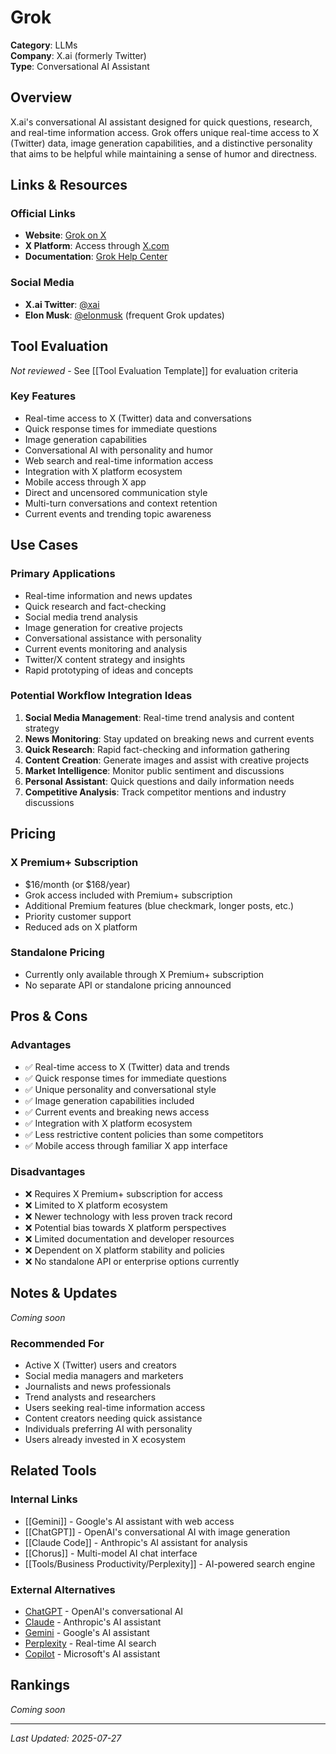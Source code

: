# Grok

**Category**: LLMs  
**Company**: X.ai (formerly Twitter)  
**Type**: Conversational AI Assistant  

## Overview

X.ai's conversational AI assistant designed for quick questions, research, and real-time information access. Grok offers unique real-time access to X (Twitter) data, image generation capabilities, and a distinctive personality that aims to be helpful while maintaining a sense of humor and directness.

## Links & Resources

### Official Links
- **Website**: [Grok on X](https://grok.x.ai/)
- **X Platform**: Access through [X.com](https://x.com/)
- **Documentation**: [Grok Help Center](https://help.x.com/en/using-x/grok)

### Social Media
- **X.ai Twitter**: [@xai](https://twitter.com/xai)
- **Elon Musk**: [@elonmusk](https://twitter.com/elonmusk) (frequent Grok updates)

## Tool Evaluation

*Not reviewed* - See [[Tool Evaluation Template]] for evaluation criteria

### Key Features
- Real-time access to X (Twitter) data and conversations
- Quick response times for immediate questions
- Image generation capabilities
- Conversational AI with personality and humor
- Web search and real-time information access
- Integration with X platform ecosystem
- Mobile access through X app
- Direct and uncensored communication style
- Multi-turn conversations and context retention
- Current events and trending topic awareness

## Use Cases

### Primary Applications
- Real-time information and news updates
- Quick research and fact-checking
- Social media trend analysis
- Image generation for creative projects
- Conversational assistance with personality
- Current events monitoring and analysis
- Twitter/X content strategy and insights
- Rapid prototyping of ideas and concepts

### Potential Workflow Integration Ideas
1. **Social Media Management**: Real-time trend analysis and content strategy
2. **News Monitoring**: Stay updated on breaking news and current events
3. **Quick Research**: Rapid fact-checking and information gathering
4. **Content Creation**: Generate images and assist with creative projects
5. **Market Intelligence**: Monitor public sentiment and discussions
6. **Personal Assistant**: Quick questions and daily information needs
7. **Competitive Analysis**: Track competitor mentions and industry discussions

## Pricing

### X Premium+ Subscription
- $16/month (or $168/year)
- Grok access included with Premium+ subscription
- Additional Premium features (blue checkmark, longer posts, etc.)
- Priority customer support
- Reduced ads on X platform

### Standalone Pricing
- Currently only available through X Premium+ subscription
- No separate API or standalone pricing announced

## Pros & Cons

### Advantages
- ✅ Real-time access to X (Twitter) data and trends
- ✅ Quick response times for immediate questions
- ✅ Unique personality and conversational style
- ✅ Image generation capabilities included
- ✅ Current events and breaking news access
- ✅ Integration with X platform ecosystem
- ✅ Less restrictive content policies than some competitors
- ✅ Mobile access through familiar X app interface

### Disadvantages
- ❌ Requires X Premium+ subscription for access
- ❌ Limited to X platform ecosystem
- ❌ Newer technology with less proven track record
- ❌ Potential bias towards X platform perspectives
- ❌ Limited documentation and developer resources
- ❌ Dependent on X platform stability and policies
- ❌ No standalone API or enterprise options currently

## Notes & Updates

*Coming soon*

### Recommended For
- Active X (Twitter) users and creators
- Social media managers and marketers
- Journalists and news professionals
- Trend analysts and researchers
- Users seeking real-time information access
- Content creators needing quick assistance
- Individuals preferring AI with personality
- Users already invested in X ecosystem

## Related Tools

### Internal Links
- [[Gemini]] - Google's AI assistant with web access
- [[ChatGPT]] - OpenAI's conversational AI with image generation
- [[Claude Code]] - Anthropic's AI assistant for analysis
- [[Chorus]] - Multi-model AI chat interface
- [[Tools/Business Productivity/Perplexity]] - AI-powered search engine

### External Alternatives
- [ChatGPT](https://chat.openai.com) - OpenAI's conversational AI
- [Claude](https://claude.ai) - Anthropic's AI assistant
- [Gemini](https://gemini.google.com) - Google's AI assistant
- [Perplexity](https://perplexity.ai) - Real-time AI search
- [Copilot](https://copilot.microsoft.com) - Microsoft's AI assistant

## Rankings

*Coming soon*

---

*Last Updated: 2025-07-27*